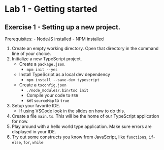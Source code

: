 # Lab 1 - Getting started

## Exercise 1 - Setting up a new project.

Prerequisites:
    - NodeJS installed
    - NPM installed

1. Create an empty working directory. Open that directory in the command line of your choice.
1. Initialize a new TypeScript project.
    - Create a `package.json`.
        - `npm init --yes`
    - Install TypeScript as a local dev dependency
        - `npm install --save-dev typescript`
    - Create a `tsconfig.json`
        - `./node_modules/.bin/tsc init`
        - Compile your code to `ES6`
        - set `sourceMap` to `true`
1. Setup your favorite IDE.
    - If using VSCode look in the slides on how to do this.
1. Create a file `main.ts`. This will be the home of our TypeScript application for now.
1. Play around with a hello world type application. Make sure errors are displayed in your IDE.
1. Try out some constructs you know from JavaScript, like `function`s, `if`-`else`, `for`, `while`

